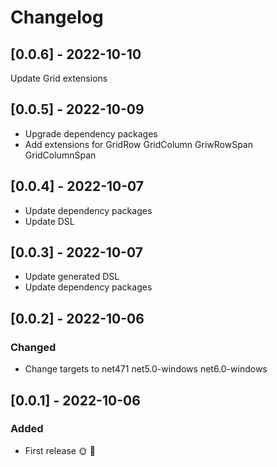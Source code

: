 # Changelog

## [0.0.6] - 2022-10-10

Update Grid extensions

## [0.0.5] - 2022-10-09

- Upgrade dependency packages
- Add extensions for GridRow GridColumn GriwRowSpan GridColumnSpan

## [0.0.4] - 2022-10-07

- Update dependency packages
- Update DSL

## [0.0.3] - 2022-10-07

- Update generated DSL
- Update dependency packages

## [0.0.2] - 2022-10-06

### Changed
- Change targets to net471 net5.0-windows net6.0-windows

## [0.0.1] - 2022-10-06

### Added
* First release 🌞 🚀
